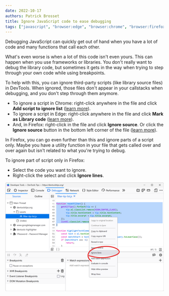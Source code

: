 ```yaml
---
date: 2022-10-17
authors: Patrick Brosset
title: Ignore JavaScript code to ease debugging
tags: ["javascript", "browser:edge", "browser:chrome", "browser:firefox"]
---
```

Debugging JavaScript can quickly get out of hand when you have a lot of code and many functions that call each other.

What's even worse is when a lot of this code isn't even yours. This can happen when you use frameworks or libraries. You don't really want to debug the library code, but sometimes it gets in the way when trying to step through your own code while using breakpoints.

To help with this, you can ignore third-party scripts (like library source files) in DevTools. When ignored, those files don't appear in your callstacks when debugging, and you don't step through them anymore.

* To ignore a script in Chrome: right-click anywhere in the file and click **Add script to ignore list** ([learn more](https://developer.chrome.com/docs/devtools/javascript/reference/#ignore-list)).
* To ignore a script in Edge: right-click anywhere in the file and click **Mark as Library code** ([learn more](https://learn.microsoft.com/microsoft-edge/devtools-guide-chromium/javascript/reference#ignore-a-script-or-pattern-of-scripts)).
* And, in Firefox: right-click in the file and click **Ignore source**. Or click the **Ignore source** button in the bottom left corner of the file ([learn more](https://firefox-source-docs.mozilla.org/devtools-user/debugger/how_to/ignore_a_source/index.html)).

In Firefox, you can go even further than this and ignore parts of a script only. Maybe you have a utility function in your file that gets called over and over again but isn't related to what you're trying to debug.

To ignore part of script only in Firefox:

* Select the code you want to ignore.
* Right-click the select and click **Ignore lines**.

![Firefox ignore line contextual menu option, displayed on a few lines of selected JavaScript code.](../../assets/img/ignore-scripts.png)

